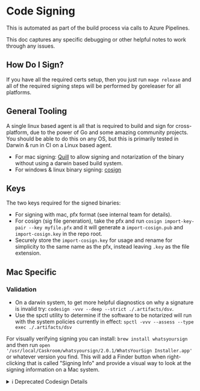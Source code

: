 # Code Signing

This is automated as part of the build process via calls to Azure Pipelines.

This doc captures any specific debugging or other helpful notes to work through any issues.

## How Do I Sign?

If you have all the required certs setup, then you just run `mage release` and all of the required signing steps will be performed by goreleaser for all platforms.

## General Tooling

A single linux based agent is all that is required to build and sign for cross-platform, due to the power of Go and some amazing community projects.
You should be able to do this on any OS, but this is primarily tested in Darwin & run in CI on a Linux based agent.

- For mac signing: [Quill](https://github.com/anchore/quill) to allow signing and notarization of the binary without using a darwin based build system.
- For windows & linux binary signing: [cosign](https://github.com/sigstore/cosign)

## Keys

The two keys required for the signed binaries:

- For signing with mac, pfx format (see internal team for details).
- For cosign (sig file generation), take the pfx and run `cosign import-key-pair --key myfile.pfx` and it will generate a `import-cosign.pub` and `import-cosign.key` in the repo root.
- Securely store the `import-cosign.key` for usage and rename for simplicity to the same name as the pfx, instead leaving `.key` as the file extension.

## Mac Specific

### Validation

- On a darwin system, to get more helpful diagnostics on why a signature is invalid try: `codesign -vvv --deep --strict ./.artifacts/dsv`.
- Use the spctl utility to determine if the software to be notarized will run with the system policies currently in effect: `spctl -vvv --assess --type exec ./.artifacts/dsv`

For visually verifying signing you can install: `brew install whatsyoursign` and then run `open '/usr/local/Caskroom/whatsyoursign/2.0.1/WhatsYourSign Installer.app'` or whatever version you find.
This will add a Finder button when right-clicking that is called "Signing Info" and provide a visual way to look at the signing information on a Mac system.

<!-- trunk-ignore(markdownlint/MD033) -->
<details closed>
<!-- trunk-ignore(markdownlint/MD033) -->
<summary>ℹ️ Deprecated Codesign Details</summary>

## Deprecated Codesign Details

The following notes are more specific to working with Apple certificate signing.

The following certs from Apple are required to sign correctly.
To do this automatically on a Darwin based system just run `mage certs:init`.

If the dates are incorrect, update this to the latest from this page [Apple Public Certificates](https://www.apple.com/certificateauthority/) in `magefile/certs` to add it to the download and install list.

## Type of Cert

To sign a mac binary correctly, quill can be used, which is included in the this repo and CI tooling.
It also runs as part of the `mage release:all` task.

- Apple Developer ID Cert. Secured with SS Vault.

### Mac Resource Links

| Topic | Description |
| [Troubleshooting Common Issues][common-issues] | Working through notarization issues |

### Mac Error Notes

- `CSSMERR_TP_NOT_TRUSTED` build error (and sometimes but less common, is it's Archive 'Share' or 'Submit' manifestation) is
  the result of mistakenly modifying Trust Settings on one of your iOS Development-related certificates. [stack overflow answer][stack-error-help].
  [Apple support answer][apple-support-error-help] also provides more help.

[common-issues]: https://developer.apple.com/documentation/security/notarizing_macos_software_before_distribution/resolving_common_notarization_issues#3087735
[stack-error-help]: https://stackoverflow.com/a/8766966/68698
[apple-support-error-help]: https://developer.apple.com/library/archive/technotes/tn2250/_index.html#//apple_ref/doc/uid/DTS40009933-CH1-TNTAG19

</details>
